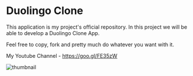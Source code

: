 # Duolingo Clone

This application is my project's official repository. In this project we will be able to develop a Duolingo Clone App.

Feel free to copy, fork and pretty much do whatever you want with it.

My Youtube Channel - https://goo.gl/FE35zW

![thumbnail](https://user-images.githubusercontent.com/35080524/36689599-129c6a9a-1aed-11e8-9fd7-9067299f99cf.png)
